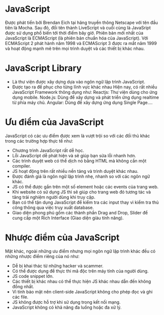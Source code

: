 # JavaScript 
Được phát tiển bởi Brendan Eich tại hãng truyền thông Netscape với tên đầu tiên là Mocha. 
Sau đó, đổi tên thành LiveScript và cuối cùng là JavaSript được sử dụng phổ biến tới thời điểm bây giờ.
Phiên bản mới nhất của JavaScript là ECMAScript (là phiên bản chuẩn hóa của JavaScript). 
Với ECMAScript 2 phát hành năm 1998 và ECMAScript 3 được ra mắt năm 1999 
và hoạt động mạnh mẽ trên mọi trình duyệt và các thiết bị khác nhau.

# JavaScript Library 
- Là thư viện được xây dựng dựa vào ngôn ngữ lập trình JavaScript. 
- Được tạo ra để phục cho từng lĩnh vực khác nhau 
Hiện nay, có rất nhiều JavaScript Framework thông dụng như:
    Reactjs: Thư viện dùng cho ứng dụng mobile.
    Node.js: Dùng để xây dựng và phát triển ứng dụng realtime từ phía máy chủ.
    Angular: Dùng để xây dựng ứng dụng Single Page….

# Ưu điểm của JavaScript
JavaScript có các ưu điểm được xem là vượt trội so với các đối thủ khác trong các trường hợp thực tế như:
- Chương trình JavaScript rất dễ học.
- Lỗi JavaScript dễ phát hiện và sẽ giúp bạn sửa lỗi nhanh hơn.
- Các trình duyệt web có thể dịch nó bằng HTML mà không cần một compiler.
- JS hoạt động trên rất nhiều nền tảng và trình duyệt khác nhau.
- Được đánh giá là ngôn ngữ lập trình nhẹ, nhanh so với các ngôn ngữ khác.
- JS có thể được gắn trên một số element hoặc các events của trang web.
- Khi website có sử dụng JS thì sẽ giúp cho trang web đó tương tác và tăng trải nghiệm người dùng khi truy cập.
- Bạn có thể tận dụng JavaScript để kiểm tra các input thay vì kiểm tra thủ công thông qua việc truy xuất database.
- Giao diện phong phú gồm các thành phần Drag and Drop, Slider để cung cấp một Rich Interface (Giao diện giàu tính năng).

# Nhược điểm của JavaScript
Mặt khác, ngoài những ưu điểm nhưng mọi ngôn ngữ lập trình khác đều có những nhược điểm riêng của nó như:

- Dễ bị khai thác từ những hacker và scammer.
- Có thể được dụng để thực thi mã độc trên máy tính của người dùng.
- JS code snippet lớn.
- Các thiết bị khác nhau có thể thực hiện JS khác nhau dẫn đến không đồng nhất.
- Vì tính bảo mật nên client-side JavaScript không cho phép đọc và ghi các file.
- JS không được hỗ trợ khi sử dụng trong kết nối mạng.
- JavaScript không có khả năng đa luồng hoặc đa xử lý.